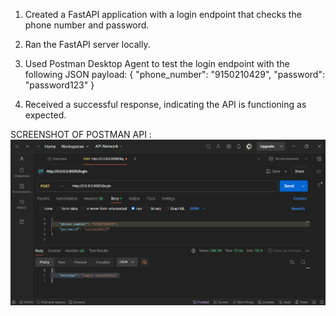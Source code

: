 1. Created a FastAPI application with a login endpoint that checks the phone number and password.

2. Ran the FastAPI server locally.

3. Used Postman Desktop Agent to test the login endpoint with the following JSON payload:
{
    "phone_number": "9150210429",
    "password": "password123"
}

4. Received a successful response, indicating the API is functioning as expected.

SCREENSHOT OF POSTMAN API :
![alt text](image.png)